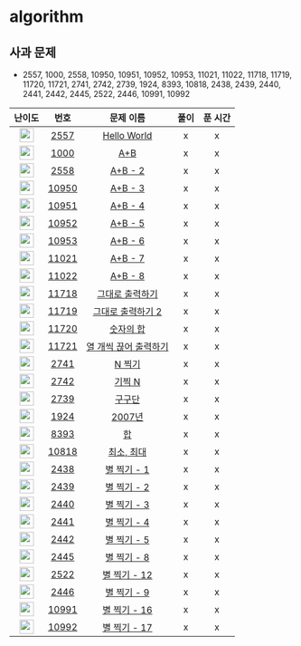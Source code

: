 # algorithm


## 사과 문제
- 2557, 1000, 2558, 10950, 10951, 10952, 10953, 11021, 11022, 11718, 11719, 11720, 11721, 2741, 2742, 2739, 1924, 8393, 10818, 2438, 2439, 2440, 2441, 2442, 2445, 2522, 2446, 10991, 10992

| 난이도 | 번호 | 문제 이름 | 풀이 | 푼 시간 |
|:------:|:----:|:---------:|:---------:|:---------:|
| <img height="25px" width="25px" src="https://static.solved.ac/tier_small/1.svg"/> | [2557](https://www.acmicpc.net/problem/2557) | [Hello World](https://www.acmicpc.net/problem/2557) |x | x|
| <img height="25px" width="25px" src="https://static.solved.ac/tier_small/1.svg"/> | [1000](https://www.acmicpc.net/problem/1000) | [A+B](https://www.acmicpc.net/problem/1000) |x |x |
| <img height="25px" width="25px" src="https://static.solved.ac/tier_small/1.svg"/> | [2558](https://www.acmicpc.net/problem/2558) | [A+B - 2](https://www.acmicpc.net/problem/2558) |x |x |
| <img height="25px" width="25px" src="https://static.solved.ac/tier_small/3.svg"/> | [10950](https://www.acmicpc.net/problem/10950) | [A+B - 3](https://www.acmicpc.net/problem/10950) | x| x|
| <img height="25px" width="25px" src="https://static.solved.ac/tier_small/3.svg"/> | [10951](https://www.acmicpc.net/problem/10951) | [A+B - 4](https://www.acmicpc.net/problem/10951) |x | x|
| <img height="25px" width="25px" src="https://static.solved.ac/tier_small/3.svg"/> | [10952](https://www.acmicpc.net/problem/10952) | [A+B - 5](https://www.acmicpc.net/problem/10952) |x |x |
| <img height="25px" width="25px" src="https://static.solved.ac/tier_small/4.svg"/> | [10953](https://www.acmicpc.net/problem/10953) | [A+B - 6](https://www.acmicpc.net/problem/10953) |x |x |
| <img height="25px" width="25px" src="https://static.solved.ac/tier_small/3.svg"/> | [11021](https://www.acmicpc.net/problem/11021) | [A+B - 7](https://www.acmicpc.net/problem/11021) | x| x|
| <img height="25px" width="25px" src="https://static.solved.ac/tier_small/3.svg"/> | [11022](https://www.acmicpc.net/problem/11022) | [A+B - 8](https://www.acmicpc.net/problem/11022) |x | x|
| <img height="25px" width="25px" src="https://static.solved.ac/tier_small/3.svg"/> | [11718](https://www.acmicpc.net/problem/11718) | [그대로 출력하기](https://www.acmicpc.net/problem/11718) |x |x |
| <img height="25px" width="25px" src="https://static.solved.ac/tier_small/5.svg"/> | [11719](https://www.acmicpc.net/problem/11719) | [그대로 출력하기 2](https://www.acmicpc.net/problem/11719) |x |x |
| <img height="25px" width="25px" src="https://static.solved.ac/tier_small/14.svg"/> | [11720](https://www.acmicpc.net/problem/11720) | [숫자의 합](https://www.acmicpc.net/problem/11720) | x| x|
| <img height="25px" width="25px" src="https://static.solved.ac/tier_small/4.svg"/> | [11721](https://www.acmicpc.net/problem/11721) | [열 개씩 끊어 출력하기](https://www.acmicpc.net/problem/11721) |x | x|
| <img height="25px" width="25px" src="https://static.solved.ac/tier_small/3.svg"/> | [2741](https://www.acmicpc.net/problem/2741) | [N 찍기](https://www.acmicpc.net/problem/2741) |x |x |
| <img height="25px" width="25px" src="https://static.solved.ac/tier_small/3.svg"/> | [2742](https://www.acmicpc.net/problem/2742) | [기찍 N](https://www.acmicpc.net/problem/2742) |x |x |
| <img height="25px" width="25px" src="https://static.solved.ac/tier_small/3.svg"/> | [2739](https://www.acmicpc.net/problem/2739) | [구구단](https://www.acmicpc.net/problem/2739) | x| x|
| <img height="25px" width="25px" src="https://static.solved.ac/tier_small/5.svg"/> | [1924](https://www.acmicpc.net/problem/1924) | [2007년](https://www.acmicpc.net/problem/1924) |x | x|
| <img height="25px" width="25px" src="https://static.solved.ac/tier_small/1.svg"/> | [8393](https://www.acmicpc.net/problem/8393) | [합](https://www.acmicpc.net/problem/8393) |x |x |
| <img height="25px" width="25px" src="https://static.solved.ac/tier_small/3.svg"/> | [10818](https://www.acmicpc.net/problem/10818) | [최소, 최대](https://www.acmicpc.net/problem/10818) |x |x |
| <img height="25px" width="25px" src="https://static.solved.ac/tier_small/3.svg"/> | [2438](https://www.acmicpc.net/problem/2438) | [별 찍기 - 1](https://www.acmicpc.net/problem/2438) | x| x|
| <img height="25px" width="25px" src="https://static.solved.ac/tier_small/3.svg"/> | [2439](https://www.acmicpc.net/problem/2439) | [별 찍기 - 2](https://www.acmicpc.net/problem/2439) |x | x|
| <img height="25px" width="25px" src="https://static.solved.ac/tier_small/3.svg"/> | [2440](https://www.acmicpc.net/problem/2440) | [별 찍기 - 3](https://www.acmicpc.net/problem/2440) |x |x |
| <img height="25px" width="25px" src="https://static.solved.ac/tier_small/3.svg"/> | [2441](https://www.acmicpc.net/problem/2441) | [별 찍기 - 4](https://www.acmicpc.net/problem/2441) |x |x |
| <img height="25px" width="25px" src="https://static.solved.ac/tier_small/3.svg"/> | [2442](https://www.acmicpc.net/problem/2442) | [별 찍기 - 5](https://www.acmicpc.net/problem/2442) | x| x|
| <img height="25px" width="25px" src="https://static.solved.ac/tier_small/3.svg"/> | [2445](https://www.acmicpc.net/problem/2445) | [별 찍기 - 8](https://www.acmicpc.net/problem/2445) |x | x|
| <img height="25px" width="25px" src="https://static.solved.ac/tier_small/3.svg"/> | [2522](https://www.acmicpc.net/problem/2522) | [별 찍기 - 12](https://www.acmicpc.net/problem/2522) |x |x |
| <img height="25px" width="25px" src="https://static.solved.ac/tier_small/3.svg"/> | [2446](https://www.acmicpc.net/problem/2446) | [별 찍기 - 9](https://www.acmicpc.net/problem/2446) |x |x |
| <img height="25px" width="25px" src="https://static.solved.ac/tier_small/3.svg"/> | [10991](https://www.acmicpc.net/problem/10991) | [별 찍기 - 16](https://www.acmicpc.net/problem/10991) | x| x|
| <img height="25px" width="25px" src="https://static.solved.ac/tier_small/3.svg"/> | [10992](https://www.acmicpc.net/problem/10992) | [별 찍기 - 17](https://www.acmicpc.net/problem/10992) |x | x|
